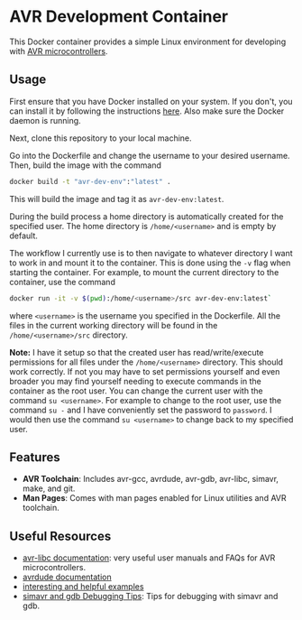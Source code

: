 # AVR Development Container

This Docker container provides a simple Linux environment for developing with [AVR microcontrollers](https://en.wikipedia.org/wiki/AVR_microcontrollers).

## Usage

First ensure that you have Docker installed on your system. If you don't, you can install it by following the instructions [here](https://docs.docker.com/get-docker/). Also make sure the Docker daemon is running.

Next, clone this repository to your local machine.

Go into the Dockerfile and change the username to your desired username. Then, build the image with the command

```bash
docker build -t "avr-dev-env":"latest" .
```

 This will build the image and tag it as `avr-dev-env:latest`.

During the build process a home directory is automatically created for the specified user. The home directory is `/home/<username>` and is empty by default.

The workflow I currently use is to then navigate to whatever directory I want to work in and mount it to the container. This is done using the `-v` flag when starting the container. For example, to mount the current directory to the container, use the command

```bash
docker run -it -v $(pwd):/home/<username>/src avr-dev-env:latest`
```

where `<username>` is the username you specified in the Dockerfile. All the files in the current working directory will be found in the `/home/<username>/src` directory.

**Note:** I have it setup so that the created user has read/write/execute permissions for all files under the `/home/<username>` directory. This should work correctly. If not you may have to set permissions yourself and even broader you may find yourself needing to execute commands in the container as the root user. You can change the current user with the command `su <username>`. For example to change to the root user, use the command `su -` and I have conveniently set the password to `password`. I would then use the command `su <username>` to change back to my specified user.

## Features

- **AVR Toolchain**: Includes avr-gcc, avrdude, avr-gdb, avr-libc, simavr, make, and git.
- **Man Pages**: Comes with man pages enabled for Linux utilities and AVR toolchain.

## Useful Resources

- [avr-libc documentation](https://www.nongnu.org/avr-libc/user-manual/index.html): very useful user manuals and FAQs for AVR microcontrollers.
- [avrdude documentation](https://avrdudes.github.io/avrdude/6.4/avrdude.pdf)
- [interesting and helpful examples](http://www.rjhcoding.com/index.php)
- [simavr and gdb Debugging Tips](https://aykevl.nl/2020/06/simavr-debug/): Tips for debugging with simavr and gdb.
